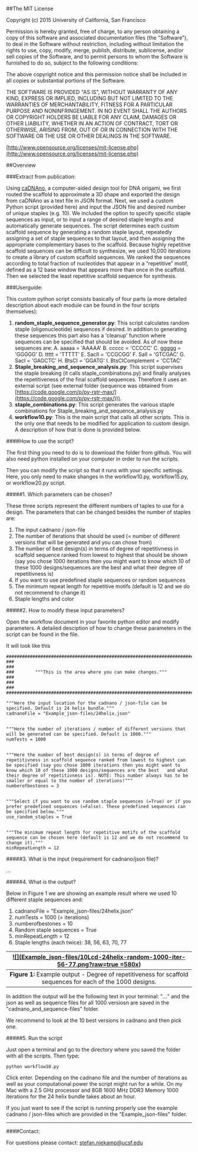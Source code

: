 ##The MIT License

Copyright (c) 2015 University of California, San Francisco

Permission is hereby granted, free of charge, to any person obtaining a copy of this software and associated documentation files (the "Software"), to deal in the Software without restriction, including without limitation the rights to use, copy, modify, merge, publish, distribute, sublicense, and/or sell copies of the Software, and to permit persons to whom the Software is furnished to do so, subject to the following conditions:

The above copyright notice and this permission notice shall be included in all copies or substantial portions of the Software.

THE SOFTWARE IS PROVIDED "AS IS", WITHOUT WARRANTY OF ANY KIND, EXPRESS OR IMPLIED, INCLUDING BUT NOT LIMITED TO THE WARRANTIES OF MERCHANTABILITY, FITNESS FOR A PARTICULAR PURPOSE AND NONINFRINGEMENT. IN NO EVENT SHALL THE AUTHORS OR COPYRIGHT HOLDERS BE LIABLE FOR ANY CLAIM, DAMAGES OR OTHER LIABILITY, WHETHER IN AN ACTION OF CONTRACT, TORT OR OTHERWISE, ARISING FROM, OUT OF OR IN CONNECTION WITH THE SOFTWARE OR THE USE OR OTHER DEALINGS IN THE SOFTWARE.

[http://www.opensource.org/licenses/mit-license.php](http://www.opensource.org/licenses/mit-license.php)

##Overview

###Extract from publication:

Using [caDNAno](https://github.com/sdouglas/cadnano2), a computer-aided design tool for DNA origami, we first routed the scaffold to approximate a 3D shape and exported the design from caDNAno as a text file in JSON format. Next, we used a custom Python script (provided here) and input the JSON file and desired number of unique staples (e.g. 10). We included the option to specify specific staple sequences as input, or to input a range of desired staple lengths and automatically generate sequences. The script determines each custom scaffold sequence by generating a random staple layout, repeatedly assigning a set of staple sequences to that layout, and then assigning the appropriate complementary bases to the scaffold. Because highly repetitive scaffold sequences can be difficult to synthesize, we used 10,000 iterations to create a library of custom scaffold sequences. We ranked the sequences according to total fraction of nucleotides that appear in a “repetitive” motif, defined as a 12 base window that appears morethan once in the scaffold. Then we selected the least repetitive scaffold sequence for synthesis.

###Userguide:

This custom python script consists basically of four parts (a more detailed description about each module can be found in the four scripts themselves):

1. **random_staple_sequence_generator.py**: This script calculates random staple (oligonucleotide) sequences if desired. In addition to generating these sequences this part also has a 'cleanup' function where sequences can be specified that should be avoided. As of now these sequences are:
	A.  aaaaa = 'AAAAA'
	B.  ccccc = 'CCCCC'
	C.  ggggg = 'GGGGG'
	D.  ttttt = 'TTTTT'
	E.  SacII = 'CCGCGG'
	F.  SalI = 'GTCGAC'
	G.  SacI = 'GAGCTC'
    H.  BtsCI = 'GGATG'
    I.  BtsCIComplement = 'CCTAC'
2. 	**Staple_breaking_and_sequence_analysis.py**: This script supervises the staple breaking (it calls staple_combinations.py) and finally analyses the repetitiveness of the final scaffold sequences. Therefore it uses an external script (see external folder (sequence was obtained from [https://code.google.com/p/py-rstr-max/](https://code.google.com/p/py-rstr-max/))). 
3. 	**staple_combinations.py**: This script generates the various staple combinations for Staple_breaking_and_sequence_analysis.py
4. 	**workflow10.py**: This is the main script that calls all other scripts. This is the only one that needs to be modified for application to custom design. A description of how that is done is provided below.

####How to use the script?

The first thing you need to do is to download the folder from github. You will also need python installed on your computer in order to run the scripts. 

Then you can modify the script so that it runs with your specific settings. Here, you only need to make shanges in the workflow10.py,  workflow15.py, or workflow20.py script. 

#####1. Which parameters can be chosen? 

These three scripts represent the different numbers of taples to use for a design. The parameters that can be changed besides the number of staples are:

1. The input cadnano / json-file
2. The number of iterations that should be used (= number of different versions that will be generated and you can chose from)
3. The number of best design(s) in terms of degree of repetitivness in scaffold sequence ranked from lowest to highest that should be shown (say you chose 1000 iterations then you might want to know which 10 of these 1000 designs/sequences are the best and what their degree of repetitivness is)
4. If you want to use predefined staple sequences or random sequences
5. The minimum repeat length for repetitive motifs (default is 12 and we do not recommend to change it)
6. Staple lengths and color

#####2. How to modify these input parameters?  

Open the workflow document in your favorite python editor and modify parameters. A detailed desciption of how to change these parameters in the script can be found in the file.

It will look like this 

	#########################################################################
	###                                                                   ###
	###        """This is the area where you can make changes."""         ###
	###                                                                   ###
	#########################################################################

	"""Here the input location for the cadnano / json-file can be specified. Default is 24 helix bundle.""" 
	cadnanoFile = "Example_json-files/24helix.json"


	"""Here the number of iterations / number of different versions that will be generated can be specified. Default is 1000."""
	numTests = 1000


	"""Here the number of best design(s) in terms of degree of repetitivness in scaffold sequence ranked from lowest to highest can be specified (say you chose 1000 iterations then you might want to know which 10 of these 1000 designs/sequences are the best 	and what their degree of repetitivness is). NOTE: This number always has to be smaller or equal to the number of iterations!"""
	numberofbestones = 3


	"""Select if you want to use random staple sequences (=True) or if you prefer predefined sequences (=False). These predefined sequences can be specified below."""
	use_random_staples = True


	"""The minimum repeat length for repetitive motifs of the scaffold sequence can be chosen here (default is 12 and we do not recommend to change it)."""
	minRepeatLength = 12

#####3. What is the input (requirement for cadnano/json file)?

...

#####4. What is the output? 

Below in Figure 1 we are showing an example result where we used 10 different staple sequences and:

1. cadnanoFile = "Example_json-files/24helix.json"
2. numTests = 1000 (= iterations)
3. numberofbestones = 10
4. Random staple sequences = True
5. minRepeatLength = 12
6. Staple lengths (each twice): 38, 56, 63, 70, 77


| [![](Example_json-files/10Lcd-24helix-random-1000-iter-56-77.png?raw=true =580x)](Example_json-files/10Lcd-24helix-random-1000-iter-56-77.png) |
|:-:|
|  **Figure 1:** Example output - Degree of repetitiveness for scaffold sequences for each of the 1000 designs.|

In addition the output will be the following text in your terminal: "*...*"  and the json as well as sequence files for all 1000 versiosn are saved in the "cadnano_and_sequence-files" folder.

We recommend to look at the 10 best versions in cadnano and then pick one.

#####5. Run the script

Just open a terminal and go to the directory where you saved the folder with all the scripts. Then type:

	python workflow10.py
	
Click enter. Depending on the cadnano file and the number of iterations as well as your computational power the script might run for a while. On my Mac with a 2.5 GHz processor and 8GB 1600 MHz DDR3 Memory 1000 iterations for the 24 helix bundle takes about an hour.  

If you just want to see if the script is running properly use the example cadnano / json-files which are provided in the "Example_json-files" folder.


----------------

####Contact:

For questions please contact: [stefan.niekamp@ucsf.edu](stefan.niekamp@ucsf.edu)
	

	
    



